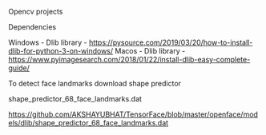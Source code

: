 
Opencv projects

Dependencies

Windows - Dlib library - https://pysource.com/2019/03/20/how-to-install-dlib-for-python-3-on-windows/
Macos - Dlib library - https://www.pyimagesearch.com/2018/01/22/install-dlib-easy-complete-guide/


To detect face landmarks download shape predictor

shape_predictor_68_face_landmarks.dat

https://github.com/AKSHAYUBHAT/TensorFace/blob/master/openface/models/dlib/shape_predictor_68_face_landmarks.dat
